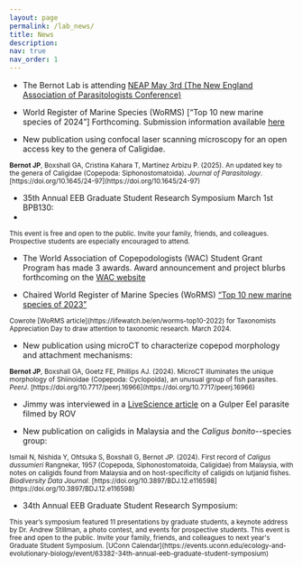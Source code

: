 ```yaml
---
layout: page
permalink: /lab_news/
title: News
description:
nav: true
nav_order: 1
---
```


* The Bernot Lab is attending [NEAP May 3rd (The New England Association of Parasitologists Conference)](https://aspmeetings.wixsite.com/neap)

* World Register of Marine Species (WoRMS) [“Top 10 new marine species of 2024”] Forthcoming. Submission information available [here](https://www.marinespecies.org/news.php?p=show&id=9363)

* New publication using confocal laser scanning microscopy for an open access key to the genera of Caligidae.

<sup>
<b>Bernot JP</b>, Boxshall GA, Cristina Kahara T, Martínez Arbizu P. (2025). An updated key to the genera of Caligidae (Copepoda: Siphonostomatoida). <i>Journal of Parasitology</i>. [https://doi.org/10.1645/24-97](https://doi.org/10.1645/24-97)
</sup>

* 35th Annual EEB Graduate Student Research Symposium March 1st BPB130:
* 
<sup>
This event is free and open to the public. Invite your family, friends, and colleagues. Prospective students are especially encouraged to attend.
</sup>

* The World Association of Copepodologists (WAC) Student Grant Program has made 3 awards. Award announcement and project blurbs forthcoming on the [WAC website](https://www.monoculus.org/student-grants/)

* Chaired World Register of Marine Species (WoRMS) [“Top 10 new marine species of 2023”](https://lifewatch.be/en/worms-top10-2023)

<sup>
Cowrote [WoRMS article](https://lifewatch.be/en/worms-top10-2022) for Taxonomists Appreciation Day to draw attention to 
taxonomic research. March 2024.
</sup>

* New publication using microCT to characterize copepod morphology and attachment mechanisms:

<sup>
<b>Bernot JP</b>, Boxshall GA, Goetz FE, Phillips AJ. (2024). MicroCT illuminates the unique morphology of Shiinoidae (Copepoda: Cyclopoida), an unusual group of fish parasites. <i>PeerJ</i>. [https://doi.org/10.7717/peerj.16966](https://doi.org/10.7717/peerj.16966)
</sup>

* Jimmy was interviewed in a [LiveScience article](https://www.livescience.com/animals/watch-bright-red-blood-sucking-parasite-feast-on-gulper-eel-in-rare-deep-sea-footage) on a Gulper Eel parasite filmed by ROV

* New publication on caligids in Malaysia and the <i>Caligus bonito</i>--species group:

<sup>
Ismail N, Nishida Y, Ohtsuka S, Boxshall G, Bernot JP. (2024). First record of <i>Caligus dussumieri</i> Rangnekar, 1957 (Copepoda, Siphonostomatoida, Caligidae) from Malaysia, with notes on caligids found from Malaysia and on host-specificity of caligids on lutjanid fishes. <i>Biodiversity Data Journal</i>. [https://doi.org/10.3897/BDJ.12.e116598](https://doi.org/10.3897/BDJ.12.e116598)
</sup>

* 34th Annual EEB Graduate Student Research Symposium:

<sup>
This year’s symposium featured 11 presentations by graduate students, a keynote address by Dr. Andrew Stillman, a photo contest, and events for prospective students. This event is free and open to the public. Invite your family, friends, and colleagues to next year's Graduate Student Symposium. [UConn Calendar](https://events.uconn.edu/ecology-and-evolutionary-biology/event/63382-34th-annual-eeb-graduate-student-symposium)
</sup>


